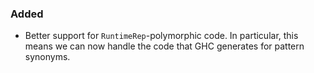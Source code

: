 ### Added

- Better support for `RuntimeRep`-polymorphic code. In particular, this means we can
  now handle the code that GHC generates for pattern synonyms.
